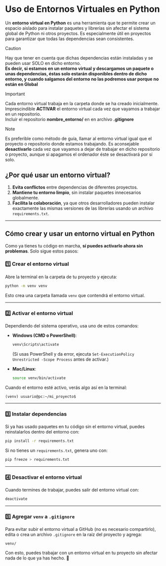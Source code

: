 # Uso de Entornos Virtuales en Python

Un **entorno virtual en Python** es una herramienta que te permite crear un espacio aislado para instalar paquetes y librerías sin afectar el sistema global de Python ni otros proyectos. Es especialmente útil en proyectos para garantizar que todas las dependencias sean consistentes.


> [!CAUTION]
> Hay que tener en cuenta que dichas dependencias están instaladas y se pueden usar SOLO en dicho entorno.<br>
> **Es decir, si estamos en un entorno virtual y descargamos un paquete o unas dependencias, éstas solo estarán disponibles dentro de dicho entorno, y cuando salgamos del entorno no las podremos usar porque no están en Global**


> [!IMPORTANT]
> Cada entorno virtual trabaja en la carpeta donde se ha creado inicialmente.<br>
> Imprescindible **ACTIVAR** el entorno virtual cada vez que vayamos a trabajar en un repositorio.<br>
> Incluir el repositorio **nombre_entorno/** en en archivo **.gitignore**


> [!NOTE]
> Es preferible como método de guía, llamar al entorno virtual igual que el proyecto o repositorio donde estamos trabajando.
> Es aconsejable **desactivarlo** cada vez que vayamos a dejar de trabajar en dicho repositorio o proyecto, aunque si apagamos el ordenador éste se desactivará por sí solo.

## **¿Por qué usar un entorno virtual?**
1. **Evita conflictos** entre dependencias de diferentes proyectos.
2. **Mantiene tu entorno limpio**, sin instalar paquetes innecesarios globalmente.
3. **Facilita la colaboración**, ya que otros desarrolladores pueden instalar exactamente las mismas versiones de las librerías usando un archivo `requirements.txt`.

---

## **Cómo crear y usar un entorno virtual en Python**
Como ya tienes tu código en marcha, **sí puedes activarlo ahora sin problemas**. Solo sigue estos pasos:

### **1️⃣ Crear el entorno virtual**
Abre la terminal en la carpeta de tu proyecto y ejecuta:

```sh
python -m venv venv
```
Esto crea una carpeta llamada `venv` que contendrá el entorno virtual.

---

### **2️⃣ Activar el entorno virtual**
Dependiendo del sistema operativo, usa uno de estos comandos:

- **Windows (CMD o PowerShell)**:
  ```sh
  venv\Scripts\activate
  ```
  (Si usas PowerShell y da error, ejecuta `Set-ExecutionPolicy Unrestricted -Scope Process` antes de activar.)

- **Mac/Linux**:
  ```sh
  source venv/bin/activate
  ```

Cuando el entorno esté activo, verás algo así en la terminal:

```
(venv) usuario@pc:~/mi_proyecto$
```

---

### **3️⃣ Instalar dependencias**
Si ya has usado paquetes en tu código sin el entorno virtual, puedes reinstalarlos dentro del entorno con:

```sh
pip install -r requirements.txt
```

Si no tienes un `requirements.txt`, genera uno con:

```sh
pip freeze > requirements.txt
```

---

### **4️⃣ Desactivar el entorno virtual**
Cuando termines de trabajar, puedes salir del entorno virtual con:

```sh
deactivate
```

---

### **5️⃣ Agregar `venv` a `.gitignore`**
Para evitar subir el entorno virtual a GitHub (no es necesario compartirlo), edita o crea un archivo `.gitignore` en la raíz del proyecto y agrega:

```
venv/
```

Con esto, puedes trabajar con un entorno virtual en tu proyecto sin afectar nada de lo que ya has hecho. 🚀

